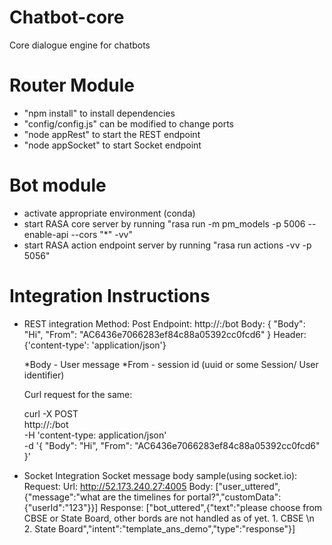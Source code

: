 # Chatbot-core
Core dialogue engine for chatbots


# Router Module
- "npm install" to install dependencies
- "config/config.js" can be modified to change ports
- "node appRest" to start the REST endpoint
- "node appSocket" to start Socket endpoint

# Bot module
- activate appropriate environment (conda)
- start RASA core server by running "rasa run -m pm_models -p 5006 --enable-api --cors "*" -vv"
- start RASA action endpoint server by running "rasa run actions -vv -p 5056"

# Integration Instructions

- REST integration
    Method: Post
    Endpoint: http://<IP>:<PORT>/bot
    Body:
    {
    "Body": "Hi",
    "From": "AC6436e7066283ef84c88a05392cc0fcd6"
    }
    Header:
    {'content-type': 'application/json'}

    *Body - User message
    *From - session id (uuid or some Session/ User identifier)

    Curl request for the same:

    curl -X POST \
    http://<IP>:<PORT>/bot \
    -H 'content-type: application/json' \
    -d '{
    "Body": "Hi",
    "From": "AC6436e7066283ef84c88a05392cc0fcd6"
    }'


- Socket Integration
    Socket message body sample(using socket.io):
    Request:
        Url: http://52.173.240.27:4005
        Body:
        ["user_uttered",{"message":"what are the timelines for portal?","customData":{"userId":"123"}}]
    Response: 
        ["bot_uttered",{"text":"please choose from CBSE or State Board, other bords are not handled as of yet. 1. CBSE \n 2. State Board","intent":"template_ans_demo","type":"response"}]
